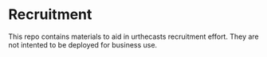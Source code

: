 # Recruitment

This repo contains materials to aid in urthecasts recruitment effort. They are not intented to be deployed for business use. 
